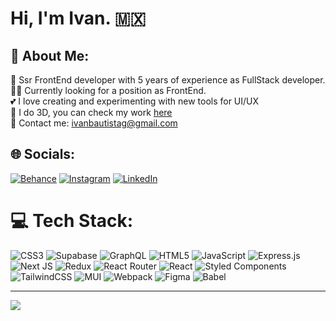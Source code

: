 # Hi, I'm Ivan. 🇲🇽

## 💫 About Me:
 💼 Ssr FrontEnd developer with 5 years of experience as FullStack developer. </br>
 👨‍💼️ Currently looking for a position as FrontEnd.  </br>
 💕 I love creating and experimenting with new tools for UI/UX </br>
 🤖 I do 3D, you can check my work [here](https://instagram.com/ivanrice_) </br>
 📧 Contact me: [ivanbautistag@gmail.com](mailto:ivanbautistag@gmail.com) </br>


## 🌐 Socials:
[![Behance](https://img.shields.io/badge/Behance-1769ff?logo=behance&logoColor=white)](https://behance.net/ivanrice) [![Instagram](https://img.shields.io/badge/Instagram-%23E4405F.svg?logo=Instagram&logoColor=white)](https://instagram.com/ivanrice_) [![LinkedIn](https://img.shields.io/badge/LinkedIn-%230077B5.svg?logo=linkedin&logoColor=white)](https://linkedin.com/in/ivanrice) 

# 💻 Tech Stack:
![CSS3](https://img.shields.io/badge/css3-%231572B6.svg?style=flat&logo=css3&logoColor=white) ![Supabase](https://img.shields.io/badge/Supabase-3ECF8E?style=for-the-badge&logo=supabase&logoColor=white) ![GraphQL](https://img.shields.io/badge/-GraphQL-E10098?style=flat&logo=graphql&logoColor=white) ![HTML5](https://img.shields.io/badge/html5-%23E34F26.svg?style=flat&logo=html5&logoColor=white) ![JavaScript](https://img.shields.io/badge/javascript-%23323330.svg?style=flat&logo=javascript&logoColor=%23F7DF1E) ![Express.js](https://img.shields.io/badge/express.js-%23404d59.svg?style=flat&logo=express&logoColor=%2361DAFB) ![Next JS](https://img.shields.io/badge/Next-black?style=flat&logo=next.js&logoColor=white) ![Redux](https://img.shields.io/badge/redux-%23593d88.svg?style=flat&logo=redux&logoColor=white) ![React Router](https://img.shields.io/badge/React_Router-CA4245?style=flat&logo=react-router&logoColor=white) ![React](https://img.shields.io/badge/react-%2320232a.svg?style=flat&logo=react&logoColor=%2361DAFB) ![Styled Components](https://img.shields.io/badge/styled--components-DB7093?style=flat&logo=styled-components&logoColor=white) ![TailwindCSS](https://img.shields.io/badge/tailwindcss-%2338B2AC.svg?style=flat&logo=tailwind-css&logoColor=white) ![MUI](https://img.shields.io/badge/MUI-%230081CB.svg?style=for-the-badge&logo=mui&logoColor=white) ![Webpack](https://img.shields.io/badge/webpack-%238DD6F9.svg?style=flat&logo=webpack&logoColor=black)	![Figma](https://img.shields.io/badge/figma-%23F24E1E.svg?style=flat&logo=figma&logoColor=white) ![Babel](https://img.shields.io/badge/Babel-F9DC3e?style=flat&logo=babel&logoColor=black)
<!--
# 📊 GitHub Stats:
![](https://github-readme-stats.vercel.app/api/top-langs/?username=Ivanricee&theme=gruvbox&hide_border=false&include_all_commits=true&count_private=true&layout=compact)

![](https://github-readme-stats.vercel.app/api?username=Ivanricee&theme=gruvbox&hide_border=false&include_all_commits=true&count_private=true)<br/>


![](https://github-readme-streak-stats.herokuapp.com/?user=Ivanricee&theme=gruvbox&hide_border=false)<br/>

## 🏆 GitHub Trophies
![](https://github-profile-trophy.vercel.app/?username=Ivanricee&theme=gruvbox&no-frame=true&no-bg=false&margin-w=4)
-->
---
[![](https://visitcount.itsvg.in/api?id=Ivanricee&icon=0&color=7)](https://visitcount.itsvg.in)

<!-- Proudly created with GPRM ( https://gprm.itsvg.in ) -->

